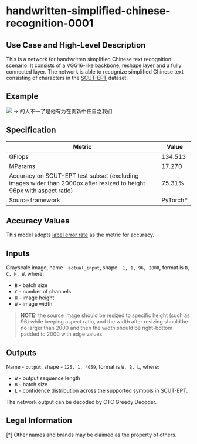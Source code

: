 # handwritten-simplified-chinese-recognition-0001

## Use Case and High-Level Description

This is a network for handwritten simplified Chinese text recognition scenario. It consists of a VGG16-like backbone,
reshape layer and a fully connected layer.
The network is able to recognize simplified Chinese text consisting of characters in the [SCUT-EPT](https://github.com/HCIILAB/SCUT-EPT_Dataset_Release) dataset.

## Example

![](./test.png) -> 的人不一了是他有为在责新中任自之我们

## Specification

| Metric                                                                                                               | Value      |
|----------------------------------------------------------------------------------------------------------------------|------------|
| GFlops                                                                                                               | 134.513    |
| MParams                                                                                                              | 17.270     |
| Accuracy on SCUT-EPT test subset (excluding images wider than 2000px after resized to height 96px with aspect ratio) | 75.31%     |
| Source framework                                                                                                     | PyTorch\*  |

## Accuracy Values

This model adopts [label error rate](https://dl.acm.org/doi/abs/10.1145/1143844.1143891) as the metric for accuracy.

## Inputs

Grayscale image, name - `actual_input`, shape - `1, 1, 96, 2000`, format is `B, C, H, W`, where:

- `B` - batch size
- `C` - number of channels
- `H` - image height
- `W` - image width

> **NOTE:**  the source image should be resized to specific height (such as 96) while keeping aspect ratio, and the width after resizing should be no larger than 2000 and then the width should be right-bottom padded to 2000 with edge values.

## Outputs

Name - `output`, shape - `125, 1, 4059`, format is `W, B, L`, where:

- `W` - output sequence length
- `B` - batch size
- `L` - confidence distribution across the supported symbols in [SCUT-EPT](https://github.com/HCIILAB/SCUT-EPT_Dataset_Release).

The network output can be decoded by CTC Greedy Decoder.

## Legal Information
[*] Other names and brands may be claimed as the property of others.
